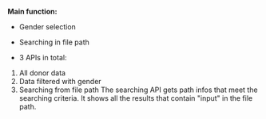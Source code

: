 **Main function:**
- Gender selection
- Searching in file path

- 3 APIs in total:
1. All donor data
2. Data filtered with gender
3. Searching from file path
The searching API gets path infos that meet the searching criteria. It shows all the results that contain "input" in the file path.
